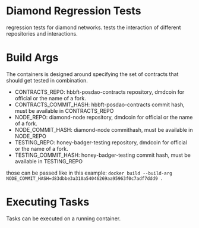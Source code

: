 
# Diamond Regression Tests

regression tests for diamond networks.
tests the interaction of different repositories and interactions.

# Build Args

The containers is designed around specifying the set of contracts that should get tested in combination.

 - CONTRACTS_REPO: hbbft-posdao-contracts repository, dmdcoin for official or the name of a fork.
 - CONTRACTS_COMMIT_HASH: hbbft-posdao-contracts commit hash, must be available in CONTRACTS_REPO
 - NODE_REPO: diamond-node repository, dmdcoin for official or the name of a fork.
 - NODE_COMMIT_HASH: diamond-node commithash, must be available in NODE_REPO
 - TESTING_REPO: honey-badger-testing repository, dmdcoin for official or the name of a fork.
 - TESTING_COMMIT_HASH: honey-badger-testing commit hash, must be available in TESTING_REPO 

those can be passed like in this example:
`docker build --build-arg NODE_COMMIT_HASH=d83dbbe3a310a54046269aa95963f0c7adf7ddd9 .`

# Executing Tasks

Tasks can be executed on a running container.
